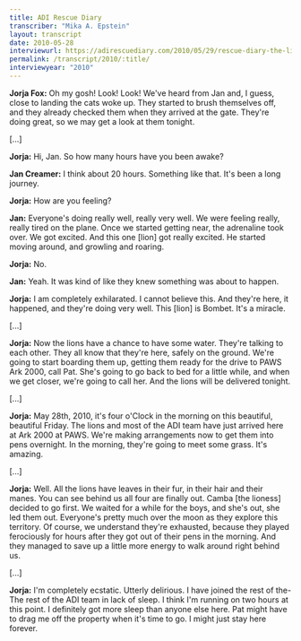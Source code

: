 ```yaml
---
title: ADI Rescue Diary
transcriber: "Mika A. Epstein"
layout: transcript
date: 2010-05-28
interviewurl: https://adirescuediary.com/2010/05/29/rescue-diary-the-lions-arrive-and-go-free/
permalink: /transcript/2010/:title/
interviewyear: "2010"
---
```


**Jorja Fox:** Oh my gosh! Look! Look! We've heard from Jan and, I guess, close to landing the cats woke up. They started to brush themselves off, and they already checked them when they arrived at the gate. They're doing great, so we may get a look at them tonight.

[...]

**Jorja:** Hi, Jan. So how many hours have you been awake?

**Jan Creamer:** I think about 20 hours. Something like that. It's been a long journey.

**Jorja:** How are you feeling?

**Jan:** Everyone's doing really well, really very well. We were feeling really, really tired on the plane. Once we started getting near, the adrenaline took over. We got excited. And this one [lion] got really excited. He started moving around, and growling and roaring.

**Jorja:** No.

**Jan:** Yeah. It was kind of like they knew something was about to happen.

**Jorja:** I am completely exhilarated. I cannot believe this. And they're here, it happened, and they're doing very well. This [lion] is Bombet. It's a miracle.

[...]

**Jorja:** Now the lions have a chance to have some water. They're talking to each other. They all know that they're here, safely on the ground. We're going to start boarding them up, getting them ready for the drive to PAWS Ark 2000, call Pat. She's going to go back to bed for a little while, and when we get closer, we're going to call her. And the lions will be delivered tonight.

[...]

**Jorja:** May 28th, 2010, it's four o'Clock in the morning on this beautiful, beautiful Friday. The lions and most of the ADI team have just arrived here at Ark 2000 at PAWS. We're making arrangements now to get them into pens overnight. In the morning, they're going to meet some grass. It's amazing.

[...]

**Jorja:** Well. All the lions have leaves in their fur, in their hair and their manes. You can see behind us all four are finally out. Camba [the lioness] decided to go first. We waited for a while for the boys, and she's out, she led them out. Everyone's pretty much over the moon as they explore this territory. Of course, we understand they're exhausted, because they played ferociously for hours after they got out of their pens in the morning. And they managed to save up a little more energy to walk around right behind us.

[...]

**Jorja:** I'm completely ecstatic. Utterly delirious. I have joined the rest of the- The rest of the ADI team in lack of sleep. I think I'm running on two hours at this point. I definitely got more sleep than anyone else here. Pat might have to drag me off the property when it's time to go. I might just stay here forever.
